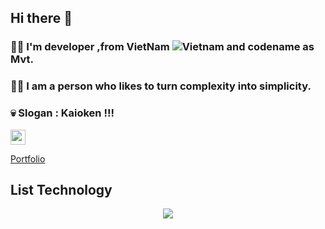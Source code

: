 ## Hi there 👋
### 🙋‍♂️ I'm developer ,from VietNam ![Vietnam](https://raw.githubusercontent.com/stevenrskelton/flag-icon/master/png/16/country-4x3/vn.png "Vietnam") and codename as Mvt.
### 💁‍♂️ I am a person who likes to turn complexity into simplicity.
### 💀 Slogan : Kaioken !!!
<div style ="display:inline-block">
  <img width="24" height="24" onclick='window.location.href="https://www.facebook.com/sieuphammaitien594"' src="https://github.com/user-attachments/assets/70b4861b-162d-4372-bd3b-6f4ee86643a1">
  <a href="">
  
</div>





[Portfolio](https://mvtvn78.github.io/My_Portfolio/)
## List Technology
<p align="center">
  <img  src="https://i.gifer.com/7GW5.gif">
</p>


